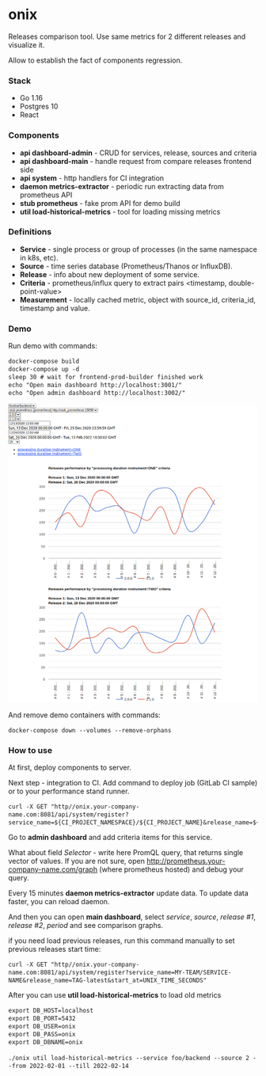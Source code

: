 # onix

Releases comparison tool. Use same metrics for 2 different releases and visualize it.

Allow to establish the fact of components regression.

### Stack

* Go 1.16
* Postgres 10
* React

### Components

* **api dashboard-admin** - CRUD for services, release, sources and criteria
* **api dashboard-main** - handle request from compare releases frontend side
* **api system** - http handlers for CI integration
* **daemon metrics-extractor** - periodic run extracting data from prometheus API
* **stub prometheus** - fake prom API for demo build
* **util load-historical-metrics** - tool for loading missing metrics

### Definitions

* **Service** - single process or group of processes (in the same namespace in k8s, etc).
* **Source** - time series database (Prometheus/Thanos or InfluxDB).
* **Release** - info about new deployment of some service.
* **Criteria** - prometheus/influx query to extract pairs \<timestamp, double-point-value>
* **Measurement** - locally cached metric, object with source_id, criteria_id, timestamp and value.

### Demo

Run demo with commands:

```shell
docker-compose build
docker-compose up -d
sleep 30 # wait for frontend-prod-builder finished work
echo "Open main dashboard http://localhost:3001/"
echo "Open admin dashboard http://localhost:3002/"

```

<kbd>
    <img src="docs/demo-screen.png" alt="Main dashboard screenshot"/>
</kbd>


And remove demo containers with commands:

```shell
docker-compose down --volumes --remove-orphans
```

### How to use

At first, deploy components to server.

Next step - integration to CI. Add command to deploy job (GitLab CI sample) or to your performance stand runner.

```shell
curl -X GET "http//onix.your-company-name.com:8081/api/system/register?service_name=${CI_PROJECT_NAMESPACE}/${CI_PROJECT_NAME}&release_name=${CI_COMMIT_REF_NAME}-${CI_COMMIT_REF_SLUG}"
```

Go to **admin dashboard** and add criteria items for this service.

What about field *Selector* - write here PromQL query, that returns single vector of values.
If you are not sure, open http://prometheus.your-company-name.com/graph (where prometheus hosted) and debug your query.

Every 15 minutes **daemon metrics-extractor** update data. To update data faster, you can reload daemon.

And then you can open **main dashboard**, select *service*, *source*, *release #1*, *release #2*, *period* and see comparison graphs.

if you need load previous releases, run this command manually to set previous releases start time:

```shell
curl -X GET "http//onix.your-company-name.com:8081/api/system/register?service_name=MY-TEAM/SERVICE-NAME&release_name=TAG-latest&start_at=UNIX_TIME_SECONDS"
```

After you can use **util load-historical-metrics** to load old metrics

```shell
export DB_HOST=localhost
export DB_PORT=5432
export DB_USER=onix
export DB_PASS=onix
export DB_DBNAME=onix

./onix util load-historical-metrics --service foo/backend --source 2 --from 2022-02-01 --till 2022-02-14
```

